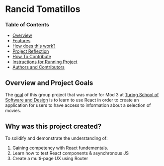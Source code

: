# Rancid Tomatillos
### Table of Contents
- [Overview](#overview-and-project-goals)
- [Features](#features)
- [How does this work?](#how-does-this-work)
- [Project Reflection](#project-reflection)
- [How To Contribute](#want-to-contribute)
- [Instructions for Running Project](#Instructions-for-running-project)
- [Authors and Contributors](#credits)

## Overview and Project Goals
The [goal](https://frontend.turing.edu/projects/module-3/rancid-tomatillos-v3.html) of this group project that was made for Mod 3 at [Turing School of Software and Design](https://turing.io/) is to learn to use React in order to create an application for users to have access to information about a selection of movies. 

## Why was this project created?
To solidify and demonstrate the understanding of:
1. Gaining competency with React fundementals.
2. Learn how to test React components & asynchronous JS
3. Create a multi-page UX using Router

